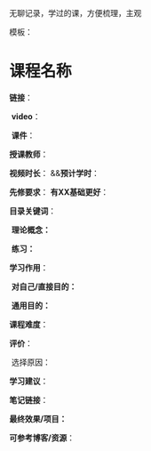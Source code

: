 无聊记录，学过的课，方便梳理，主观

模板：

# 课程名称

**链接**：

​	**video**：

​	**课件**：

**授课教师**：

**视频时长**： &&**预计学时**：

**先修要求**： **有XX基础更好**：

**目录关键词**：

​	**理论概念：**

​	**练习：**

**学习作用**：

​	**对自己/直接目的：**

​	**通用目的：**

**课程难度**：

**评价**：

​	选择原因：

**学习建议**：

**笔记链接**：

**最终效果/项目：**

**可参考博客/资源**：

